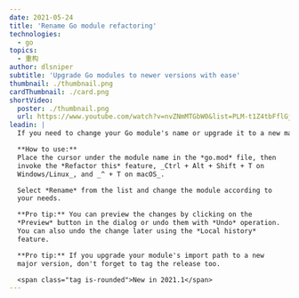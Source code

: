 ```yaml
---
date: 2021-05-24
title: 'Rename Go module refactoring'
technologies:
  - go
topics:
  - 重构
author: dlsniper
subtitle: 'Upgrade Go modules to newer versions with ease'
thumbnail: ./thumbnail.png
cardThumbnail: ./card.png
shortVideo:
  poster: ./thumbnail.png
  url: https://www.youtube.com/watch?v=nvZNmMTGbW0&list=PLM-t1Z4tbFflGjn5Qzjjku5J7SX3p-nhY&index=11&t=0s
leadin: |
  If you need to change your Go module's name or upgrade it to a new major, then the **Rename refactoring** has you covered.

  **How to use:**
  Place the cursor under the module name in the *go.mod* file, then
  invoke the *Refactor this* feature, _Ctrl + Alt + Shift + T on
  Windows/Linux_, and _^ + T on macOS_.

  Select *Rename* from the list and change the module according to
  your needs.

  **Pro tip:** You can preview the changes by clicking on the
  *Preview* button in the dialog or undo them with *Undo* operation.
  You can also undo the change later using the *Local history*
  feature.

  **Pro tip:** If you upgrade your module's import path to a new
  major version, don't forget to tag the release too.

  <span class="tag is-rounded">New in 2021.1</span>
---
```


